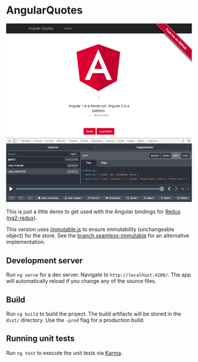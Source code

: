# AngularQuotes

[![Screenshot](screenshot.png)](https://angular-buch.com/angular-quotes/)

This is just a little demo to get used with the Angular bindings for [Redux](https://github.com/reactjs/redux) ([ng2-redux](https://github.com/angular-redux/ng2-redux)).

This version uses [immutable.js](https://facebook.github.io/immutable-js/) to ensure immutability (unchangeable object) for the store.
See the [branch seamless-immutable](https://github.com/angular-buch/angular-quotes/tree/seamless-immutable) for an alternative implementation.

## Development server
Run `ng serve` for a dev server. Navigate to `http://localhost:4200/`. The app will automatically reload if you change any of the source files.

## Build

Run `ng build` to build the project. The build artifacts will be stored in the `dist/` directory. Use the `-prod` flag for a production build.

## Running unit tests

Run `ng test` to execute the unit tests via [Karma](https://karma-runner.github.io).
